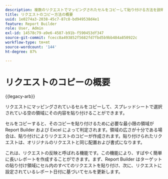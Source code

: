```yaml
---
description: 複数のリクエストでマッピングされたセルをコピーして貼り付ける方法を説明します。
title: リクエストのコピー方法の概要
uuid: 1e0274a3-2038-45c7-87c8-bd949538d4e1
feature: Report Builder
role: User, Admin
exl-id: 14578c79-a9e6-4587-b91b-f590453df347
source-git-commit: fcecc8a493852f5682fd7fbd5b9bb484a850922c
workflow-type: tm+mt
source-wordcount: '144'
ht-degree: 87%

---
```


# リクエストのコピーの概要

{{legacy-arb}}

リクエストにマッピングされているセルをコピーして、スプレッドシートで選択されている空の領域にその内容を貼り付けることができます。

セルをコピーすると、そのコピーを貼り付けるために必要な最小限の領域が Report Builder および Excel によって判定されます。領域の広さが十分である場合は、貼り付けによりリクエストのコピーが作成されます。貼り付けられたリクエストは、オリジナルのリクエストと同じ配置および書式になります。

これは、リクエストの反映と呼ばれる機能です。この機能により、すばやく簡単に長いレポートを作成することができます。まず、Report Builder はターゲットの貼り付け領域にセル内のすべてのリクエストを貼り付け、次に、リクエストに設定されているレポート日付に基づいてセルを更新します。
